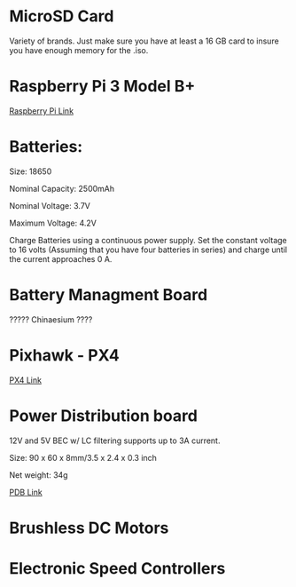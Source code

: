 # MicroSD Card 
Variety of brands. Just make sure you have at least a 16 GB card to insure you have enough memory for the .iso.

# Raspberry Pi 3 Model B+ 
[Raspberry Pi Link](https://www.adafruit.com/product/3775?src=raspberrypi)


# Batteries: 
Size: 18650

Nominal Capacity: 2500mAh

Nominal Voltage: 3.7V

Maximum Voltage: 4.2V

Charge Batteries using a continuous power supply. Set the constant voltage to 16 volts (Assuming that you have four batteries in series) and charge until the current approaches 0 A. 

# Battery Managment Board
????? Chinaesium ????


# Pixhawk - PX4
[PX4 Link](https://docs.px4.io/en/flight_controller/pixhawk.html)

# Power Distribution board 
12V and 5V BEC w/ LC filtering supports up to 3A current.

Size: 90 x 60 x 8mm/3.5 x 2.4 x 0.3 inch

Net weight: 34g

[PDB Link](https://www.amazon.com/Hobbypower-Absorber-Integrated-Distribution-Controller/dp/B01N3M2TMN)


# Brushless DC Motors 


# Electronic Speed Controllers



